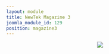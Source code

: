 ```yaml
---
layout: module
title: NewTek Magazine 3
joomla_module_id: 129
position: magazine3
---
```

<center><a target="_blank" title="NewTek Magazine - Volume 3 - Number 1: 2012" href="http://digital.turn-page.com/i/61590"><img src="http://cdn.turn-page.com/files/aT02MTU5MCZwPTAmdmVyc2lvbj0xJmNtZD12JnNpZz1hYWU2NDg2NWU4MzI5YThiMjliMDhiYmJhNzQ4ZTMwMg%253D%253D/-w-200.jpg" | cdn }}" border="0" /></a></center>
